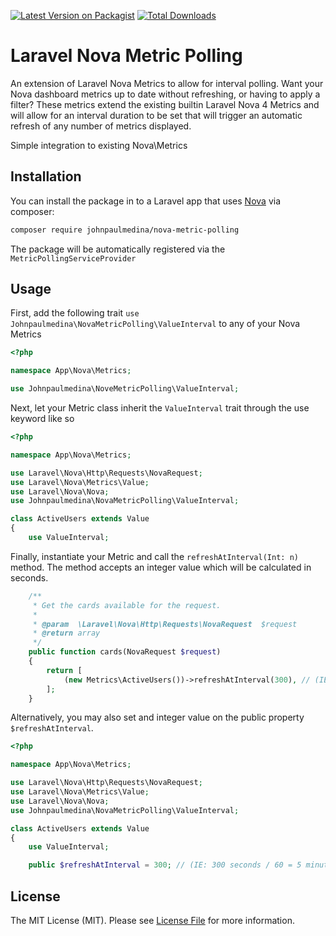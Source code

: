[![Latest Version on Packagist](https://img.shields.io/packagist/v/johnpaulmedina/nova-metric-polling.svg?style=for-the-badge)](https://packagist.org/packages/johnpaulmedina/nova-metric-polling)
[![Total Downloads](https://img.shields.io/packagist/dt/johnpaulmedina/nova-metric-polling.svg?style=for-the-badge)](https://packagist.org/packages/johnpaulmedina/nova-metric-polling)
# Laravel Nova Metric Polling

An extension of Laravel Nova Metrics to allow for interval polling. Want your Nova dashboard metrics up to date without refreshing, or having to apply a filter? These metrics extend the existing builtin Laravel Nova 4 Metrics and will allow for an interval duration to be set that will trigger an automatic refresh of any number of metrics displayed.

Simple integration to existing Nova\Metrics

## Installation

You can install the package in to a Laravel app that uses [Nova](https://nova.laravel.com) via composer:

```bash
composer require johnpaulmedina/nova-metric-polling
```

The package will be automatically registered via the `MetricPollingServiceProvider`

## Usage

First, add the following trait `use Johnpaulmedina\NovaMetricPolling\ValueInterval` to any of your Nova Metrics

```php
<?php

namespace App\Nova\Metrics;

use Johnpaulmedina\NoveMetricPolling\ValueInterval;

```

Next, let your Metric class inherit the `ValueInterval` trait through the use keyword like so

```php
<?php

namespace App\Nova\Metrics;

use Laravel\Nova\Http\Requests\NovaRequest;
use Laravel\Nova\Metrics\Value;
use Laravel\Nova\Nova;
use Johnpaulmedina\NovaMetricPolling\ValueInterval;

class ActiveUsers extends Value
{
    use ValueInterval;

```

Finally, instantiate your Metric and call the `refreshAtInterval(Int: n)` method. 
The method accepts an integer value which will be calculated in seconds.

```php
    /**
     * Get the cards available for the request.
     *
     * @param  \Laravel\Nova\Http\Requests\NovaRequest  $request
     * @return array
     */
    public function cards(NovaRequest $request)
    {
        return [
            (new Metrics\ActiveUsers())->refreshAtInterval(300), // (IE: 300 seconds / 60 = 5 minutes)
        ];
    }
```

Alternatively, you may also set and integer value on the public property `$refreshAtInterval`.

```php
<?php

namespace App\Nova\Metrics;

use Laravel\Nova\Http\Requests\NovaRequest;
use Laravel\Nova\Metrics\Value;
use Laravel\Nova\Nova;
use Johnpaulmedina\NovaMetricPolling\ValueInterval;

class ActiveUsers extends Value
{
    use ValueInterval;

    public $refreshAtInterval = 300; // (IE: 300 seconds / 60 = 5 minutes)

```


## License

The MIT License (MIT). Please see [License File](LICENSE) for more information.

